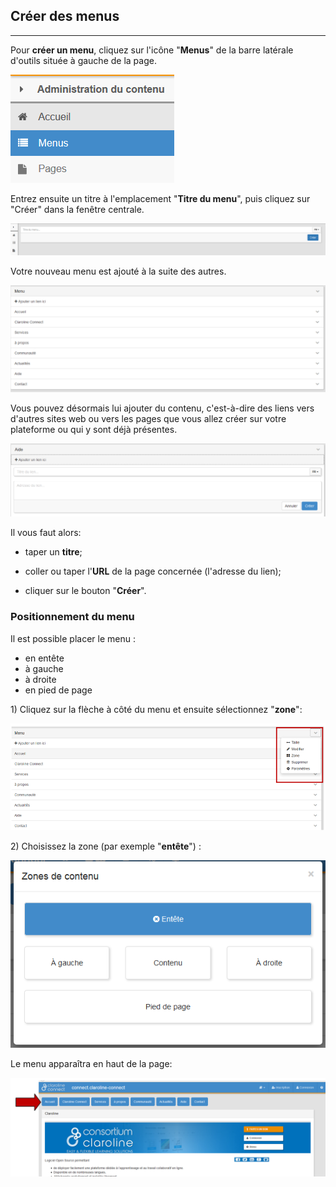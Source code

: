 ## Créer des menus

---

Pour **créer un menu**, cliquez sur l'icône "**Menus**" de la barre latérale d'outils située à gauche de la page.

![](/assets/menu.png)

Entrez ensuite un titre à l'emplacement "**Titre du menu**", puis cliquez sur "Créer" dans la fenêtre centrale.

![](/assets/titre_menu.png)

Votre nouveau menu est ajouté à la suite des autres.

![](/assets/liste_menus.png)

Vous pouvez désormais lui ajouter du contenu, c'est-à-dire des liens vers d'autres sites web ou vers les pages que vous allez créer sur votre plateforme ou qui y sont déjà présentes.

![](/assets/menu_options.png)

Il vous faut alors:

 - taper un **titre**;

 - coller ou taper l'**URL** de la page concernée \(l'adresse du lien\);

 - cliquer sur le bouton "**Créer**".

### **Positionnement du menu**

Il est possible placer le menu :

* en entête
* à gauche
* à droite
* en pied de page

1\) Cliquez sur la flèche à côté du menu et ensuite sélectionnez "**zone**":

![](/assets/zone_menu.png)

2\) Choisissez la zone \(par exemple "**entête**"\) :

![](/assets/zone_contenu.png)

Le menu apparaîtra en haut de la page:

![](/assets/vue_menu.png)



